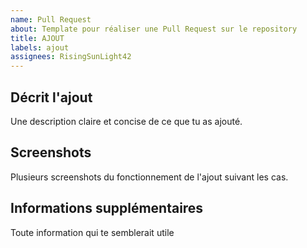 ```yaml
---
name: Pull Request
about: Template pour réaliser une Pull Request sur le repository
title: AJOUT
labels: ajout
assignees: RisingSunLight42
---
```


## Décrit l'ajout

Une description claire et concise de ce que tu as ajouté.

## Screenshots

Plusieurs screenshots du fonctionnement de l'ajout suivant les cas.

<!-- Cette partie peut être retirée si tu n'as rien à ajouter -->

## Informations supplémentaires

Toute information qui te semblerait utile
